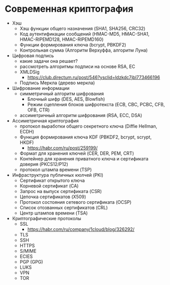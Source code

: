 # Современная криптография


- Хэш
    - Хэш функции общего назначения (SHA1, SHA256, CRC32)
    - Код аутентификации сообщений (HMAC-MD5, HMAC-SHA1, HMAC-RIPEMD128, HMAC-RIPEMD160)
    - Функции формирования ключа (bcrypt, PBKDF2)
    - Контрольная сумма (Алгоритм Верхуффа, алгоритм Луна)
- Цифровая подпись
    - какие задачи она решает?
    - рассмотреть алгоритмы подписи на основе RSA, EC
    - XMLDSig
        - https://club.directum.ru/post/546?ysclid=ldzkdc7jbl773466196
    - Подпись Меркла (дерево меркла)
- Шифрование информации
    - симметричный алгоритм шифрования
        - Блочный шифр (DES, AES, Blowfish)
        - Режим сцепления блоков шифротекста (ECB, CBC, PCBC, CFB, OFB, CTR)
    - ассиметричный алгоритм шифрования (RSA, ECC, DSA)
- Ассиметричная криптография
    - протокол выработки общего секретного ключа (Diffie Hellman, ECDH)
    - Функция формирования ключа KDF (PBKDF2, bcrypt, scrypt, HKDF)
      - https://habr.com/ru/post/259199/    
    - Формат для хранения ключей (CER, DER, PEM, CRT)
    - Контейнер для хранения приватного ключа и сертификата доверия (PKCS12/P12)
    - протокол штампа времени (TSP)
- Инфраструктура публичных кюлчей (PKI)
    - Сертификат открытого ключа
    - Корневой сертификат (CA)
    - Запрос на выпуск сертификата (CSR)
    - Цепочка сертификатов (X509)
    - Протокол состояния сетевого сертификата (OCSP)
    - Список отозванных сертификатов (CRL)
    - Центр штампов времени (TSA)
- Криптографические протоколы
    - SSL
        - https://habr.com/ru/company/1cloud/blog/326292/
    - TLS
    - SSH
    - HTTPS
    - S/MIME
    - ECIES
    - PGP (GPG)
    - LUKS
    - VPN
    - TOR
